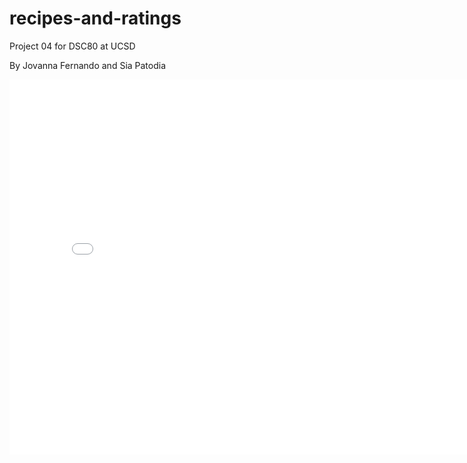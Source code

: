 # recipes-and-ratings
Project 04 for DSC80 at UCSD

By Jovanna Fernando and Sia Patodia

<iframe
  src="assets/ratingsdist.html"
  width="800"
  height="600"
  frameborder="0"
></iframe>